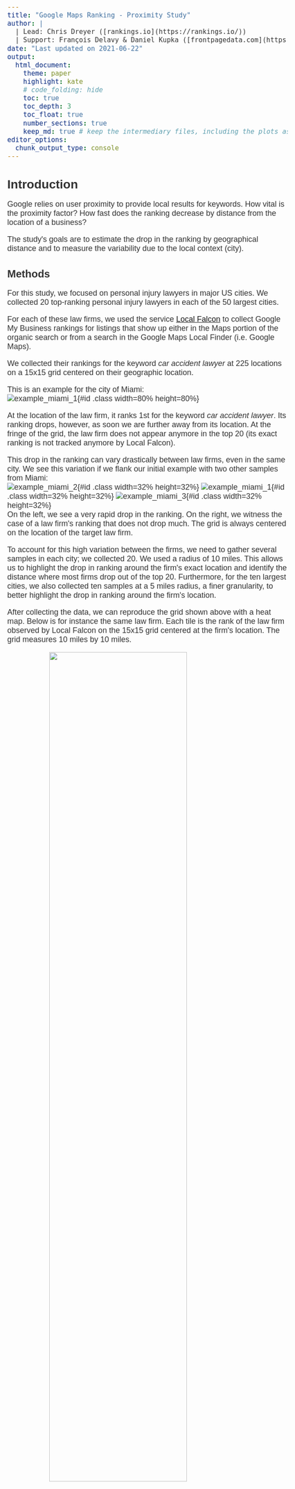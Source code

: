 ```yaml
---
title: "Google Maps Ranking - Proximity Study"
author: |
  | Lead: Chris Dreyer ([rankings.io](https://rankings.io/))
  | Support: François Delavy & Daniel Kupka ([frontpagedata.com](https://frontpagedata.com/))
date: "Last updated on 2021-06-22"
output:
  html_document:
    theme: paper
    highlight: kate
    # code_folding: hide
    toc: true
    toc_depth: 3
    toc_float: true
    number_sections: true
    keep_md: true # keep the intermediary files, including the plots as .png
editor_options: 
  chunk_output_type: console
---
```



<style>
.list-group-item.active, .list-group-item.active:hover, .list-group-item.active:focus {
background-color: #D21D5C;
border-color: #D21D5C;
}

body {
font-family: 'Alegreya Sans', sans-serif;
color: #333333;
font-size: 18px;
}

h1 {
font-weight: bold;
font-size: 28px;
}

h1.title {
font-size: 30px;
color: #D21D5C;
}

h2 {
font-size: 24px;
}

h3 {
font-size: 18px;
}
</style>













# Introduction

Google relies on user proximity to provide local results for keywords. How vital is the proximity factor? How fast does the ranking decrease by distance from the location of a business?  

The study's goals are to estimate the drop in the ranking by geographical distance and to measure the variability due to the local context (city).

## Methods

For this study, we focused on personal injury lawyers in major US cities. We collected 20 top-ranking personal injury lawyers in each of the 50 largest cities. 

For each of these law firms, we used the service [Local Falcon](https://www.localfalcon.com/) to collect Google My Business rankings for listings that show up either in the Maps portion of the organic search or from a search in the Google Maps Local Finder (i.e. Google Maps).

We collected their rankings for the keyword _car accident lawyer_ at 225 locations on a 15x15 grid centered on their geographic location.  

This is an example for the city of Miami:  
![example_miami_1](../doc/example_scan_miami_1.png){#id .class width=80% height=80%}   

At the location of the law firm, it ranks 1st for the keyword _car accident lawyer_. Its ranking drops, however, as soon we are further away from its location. At the fringe of the grid, the law firm does not appear anymore in the top 20 (its exact ranking is not tracked anymore by Local Falcon).   

This drop in the ranking can vary drastically between law firms, even in the same city. We see this variation if we flank our initial example with two other samples from Miami:    
![example_miami_2](../doc/example_scan_miami_2.png){#id .class width=32% height=32%} ![example_miami_1](../doc/example_scan_miami_1.png){#id .class width=32% height=32%} ![example_miami_3](../doc/example_scan_miami_3.png){#id .class width=32% height=32%}    
On the left, we see a very rapid drop in the ranking. On the right, we witness the case of a law firm's ranking that does not drop much. The grid is always centered on the location of the target law firm.     

To account for this high variation between the firms, we need to gather several samples in each city; we collected 20. We used a radius of 10 miles. This allows us to highlight the drop in ranking around the firm's exact location and identify the distance where most firms drop out of the top 20. 
Furthermore, for the ten largest cities, we also collected ten samples at a 5 miles radius, a finer granularity, to better highlight the drop in ranking around the firm's location.   

After collecting the data, we can reproduce the grid shown above with a heat map. Below is for instance the same law firm. Each tile is the rank of the law firm observed by Local Falcon on the 15x15 grid centered at the firm's location. The grid measures 10 miles by 10 miles.  

<img src="02_analysis_files/figure-html/unnamed-chunk-3-1.svg" width="70%" style="display: block; margin: auto;" />

Then, we can visualize on the same 10-mile by 10-mile grid all of the 20 law firm samples collected in Miami (the ten first samples were collected on a 5-mile by 5-mile grid and are not shown below). Sample 12 is the one shown above. We observe that the law firm of sample 11 keeps ranking high even at a high distance, whereas sample law firm 13 directly drops out of the top 20 outside its location.  

<img src="02_analysis_files/figure-html/unnamed-chunk-4-1.svg" width="100%" style="display: block; margin: auto;" />



&nbsp;

Most of the 1100 law firms rank 1st at their own location (56%).  

<img src="02_analysis_files/figure-html/unnamed-chunk-5-1.svg" width="80%" style="display: block; margin: auto;" />

&nbsp;



We want to compute the ranking _by distance_ to a law firm's location. So, we compute the geographical distance to the location of the target law firm from the latitude and longitude of each of the 225 measurements on the 15x15 grid. We then average the ranking of a law firm by mile distance to its own location.     

**There is a major caveat of the data collected with Local Falcon: Local Falcon does not collect rankings above 20** - the first page of search results; they are just collected as "20+". So, to numerically estimate the decline in ranking, for instance by computing the average rank at a certain distance from a law firm's localization, we need to impute the value of these missing ranks. For the sake of this study, **we assigned the value of 25 to all "20+" measurements**. While this is not perfect and impacts the computation of the average ranking, it still allows us to visualize this decline.   

For instance, with our previous example in Miami, we see that the law firm ranked first at its own location (distance = 0 miles). The ranking drops quickly, and the position of all the measurements taken between 0 and 1 miles averages to ~9. The average rank oscillates then around 20 as from beginning mile 3. The further away from the location, the more often the firm's ranking is high or out of the top 20. We used indeed the value of 25 for "+20", reflected in the average. The average is in orange when above 20, i.e., where law firms rank mostly out of the top 20.    

<img src="02_analysis_files/figure-html/unnamed-chunk-6-1.svg" width="80%" style="display: block; margin: auto;" />


To obtain more stable measurements of the drop in ranking, we average the rankings from each law firm, which why we collected 20 samples per city. 


# Observations

## Rank at Each Mile from Location

We start by visualizing the rank at each mile from the center location for each law firm in each city. Each line is a sample - a law firm.   

First, for the most populated and less populated city:  

<img src="02_analysis_files/figure-html/unnamed-chunk-7-1.svg" width="100%" style="display: block; margin: auto;" />


Then, for all 50 largest US cities:  

<img src="02_analysis_files/figure-html/unnamed-chunk-8-1.svg" width="100%" style="display: block; margin: auto;" />

We observe that the patterns are slightly different between cities. There is nevertheless a consistency: the drop in ranking varies greatly between law firms. Some law firms only see a slight drop in their ranking, even at 5 or 10 miles from their location. Other law firms quickly drop out of the top 20 (showed in orange on the plot).    

&nbsp;

Because there is high variability between the law firms, it is helpful to show the __<span style="color:#D21D5C">average rank at each mile</span>__ to highlight the general trend:  

<img src="02_analysis_files/figure-html/unnamed-chunk-9-1.svg" width="100%" style="display: block; margin: auto;" />


And for all 50 cities:  

<img src="02_analysis_files/figure-html/unnamed-chunk-10-1.svg" width="100%" style="display: block; margin: auto;" />


Pink signifies the average rank across all law firms. We see that the shape of the average rank by mile is similar between cities: it drops fast in the first mile and then slowly stabilizes.   

It is computed with a 25 rank for the firms outside of the top 20 and for which Local Falcon no longer records the rank. This distorts the "true" average, which is unknown and likely lower at large miles. Another potential distortion is that the ranking is expected to "continuously" decline, and not stabilize at a particular value. The current impression of stabilization of the mean is due to the constant value of 25 attributed to the "+20" measurements. Nevertheless, our method allows for a visualization of an estimate of the average drop in each city. This estimate is just more precise for smaller distances.     



### Drop from Initial Position (Relative Ranking)

To better compare the drop in ranking between law firms and cities, we can visualize their drop from their initial position - the relative ranking. Note that this drop is still computed with a value of 25 for the "+20" measurements.   

First, for the most populated and less populated city:  


<img src="02_analysis_files/figure-html/unnamed-chunk-11-1.svg" width="100%" style="display: block; margin: auto;" />


Then, for all 50 cities:  


<img src="02_analysis_files/figure-html/unnamed-chunk-12-1.svg" width="100%" style="display: block; margin: auto;" />

The drop is always 0 at the location of the firms. We observe that the shape of the average drop, despite slight variations, is similar between cities.  

We can superimpose all the drops in one single plot to show **the average decline in ranking in relation to the distance from the location of a firm for each city**:  



```{=html}
<div id="htmlwidget-5c68ef2ca3a0d2caea2b" style="width:100%;height:432px;" class="girafe html-widget"></div>
<script type="application/json" data-for="htmlwidget-5c68ef2ca3a0d2caea2b">{"x":{"html":"<?xml version=\"1.0\" encoding=\"UTF-8\"?>\n<svg xmlns='http://www.w3.org/2000/svg' xmlns:xlink='http://www.w3.org/1999/xlink' id='svg_bef3e9ae-06db-4c5c-94c7-9952d6d7157c' viewBox='0 0 432.00 360.00'>\n  <g>\n    <defs>\n      <clipPath id='svg_bef3e9ae-06db-4c5c-94c7-9952d6d7157c_cl_1'>\n        <rect x='0.00' y='0.00' width='432.00' height='360.00'/>\n      <\/clipPath>\n    <\/defs>\n    <rect x='0.00' y='0.00' width='432.00' height='360.00' id='svg_bef3e9ae-06db-4c5c-94c7-9952d6d7157c_el_1' clip-path='url(#svg_bef3e9ae-06db-4c5c-94c7-9952d6d7157c_cl_1)' fill='#FFFFFF' fill-opacity='1' stroke='#FFFFFF' stroke-opacity='1' stroke-width='0.75' stroke-linejoin='round' stroke-linecap='round'/>\n    <defs>\n      <clipPath id='svg_bef3e9ae-06db-4c5c-94c7-9952d6d7157c_cl_2'>\n        <rect x='0.00' y='0.00' width='432.00' height='360.00'/>\n      <\/clipPath>\n    <\/defs>\n    <rect x='0.00' y='0.00' width='432.00' height='360.00' id='svg_bef3e9ae-06db-4c5c-94c7-9952d6d7157c_el_2' clip-path='url(#svg_bef3e9ae-06db-4c5c-94c7-9952d6d7157c_cl_2)' fill='#FFFFFF' fill-opacity='1' stroke='#FFFFFF' stroke-opacity='1' stroke-width='1.16' stroke-linejoin='round' stroke-linecap='round'/>\n    <defs>\n      <clipPath id='svg_bef3e9ae-06db-4c5c-94c7-9952d6d7157c_cl_3'>\n        <rect x='50.29' y='40.55' width='375.73' height='286.22'/>\n      <\/clipPath>\n    <\/defs>\n    <polyline points='50.29,272.87 426.02,272.87' id='svg_bef3e9ae-06db-4c5c-94c7-9952d6d7157c_el_3' clip-path='url(#svg_bef3e9ae-06db-4c5c-94c7-9952d6d7157c_cl_3)' fill='none' stroke='#EAEAEA' stroke-opacity='1' stroke-width='1.28' stroke-linejoin='round' stroke-linecap='butt'/>\n    <polyline points='50.29,199.77 426.02,199.77' id='svg_bef3e9ae-06db-4c5c-94c7-9952d6d7157c_el_4' clip-path='url(#svg_bef3e9ae-06db-4c5c-94c7-9952d6d7157c_cl_3)' fill='none' stroke='#EAEAEA' stroke-opacity='1' stroke-width='1.28' stroke-linejoin='round' stroke-linecap='butt'/>\n    <polyline points='50.29,126.66 426.02,126.66' id='svg_bef3e9ae-06db-4c5c-94c7-9952d6d7157c_el_5' clip-path='url(#svg_bef3e9ae-06db-4c5c-94c7-9952d6d7157c_cl_3)' fill='none' stroke='#EAEAEA' stroke-opacity='1' stroke-width='1.28' stroke-linejoin='round' stroke-linecap='butt'/>\n    <polyline points='50.29,53.56 426.02,53.56' id='svg_bef3e9ae-06db-4c5c-94c7-9952d6d7157c_el_6' clip-path='url(#svg_bef3e9ae-06db-4c5c-94c7-9952d6d7157c_cl_3)' fill='none' stroke='#EAEAEA' stroke-opacity='1' stroke-width='1.28' stroke-linejoin='round' stroke-linecap='butt'/>\n    <polyline points='67.37,326.77 67.37,40.55' id='svg_bef3e9ae-06db-4c5c-94c7-9952d6d7157c_el_7' clip-path='url(#svg_bef3e9ae-06db-4c5c-94c7-9952d6d7157c_cl_3)' fill='none' stroke='#EAEAEA' stroke-opacity='1' stroke-width='1.28' stroke-linejoin='round' stroke-linecap='butt'/>\n    <polyline points='110.06,326.77 110.06,40.55' id='svg_bef3e9ae-06db-4c5c-94c7-9952d6d7157c_el_8' clip-path='url(#svg_bef3e9ae-06db-4c5c-94c7-9952d6d7157c_cl_3)' fill='none' stroke='#EAEAEA' stroke-opacity='1' stroke-width='1.28' stroke-linejoin='round' stroke-linecap='butt'/>\n    <polyline points='152.76,326.77 152.76,40.55' id='svg_bef3e9ae-06db-4c5c-94c7-9952d6d7157c_el_9' clip-path='url(#svg_bef3e9ae-06db-4c5c-94c7-9952d6d7157c_cl_3)' fill='none' stroke='#EAEAEA' stroke-opacity='1' stroke-width='1.28' stroke-linejoin='round' stroke-linecap='butt'/>\n    <polyline points='195.46,326.77 195.46,40.55' id='svg_bef3e9ae-06db-4c5c-94c7-9952d6d7157c_el_10' clip-path='url(#svg_bef3e9ae-06db-4c5c-94c7-9952d6d7157c_cl_3)' fill='none' stroke='#EAEAEA' stroke-opacity='1' stroke-width='1.28' stroke-linejoin='round' stroke-linecap='butt'/>\n    <polyline points='238.16,326.77 238.16,40.55' id='svg_bef3e9ae-06db-4c5c-94c7-9952d6d7157c_el_11' clip-path='url(#svg_bef3e9ae-06db-4c5c-94c7-9952d6d7157c_cl_3)' fill='none' stroke='#EAEAEA' stroke-opacity='1' stroke-width='1.28' stroke-linejoin='round' stroke-linecap='butt'/>\n    <polyline points='280.85,326.77 280.85,40.55' id='svg_bef3e9ae-06db-4c5c-94c7-9952d6d7157c_el_12' clip-path='url(#svg_bef3e9ae-06db-4c5c-94c7-9952d6d7157c_cl_3)' fill='none' stroke='#EAEAEA' stroke-opacity='1' stroke-width='1.28' stroke-linejoin='round' stroke-linecap='butt'/>\n    <polyline points='323.55,326.77 323.55,40.55' id='svg_bef3e9ae-06db-4c5c-94c7-9952d6d7157c_el_13' clip-path='url(#svg_bef3e9ae-06db-4c5c-94c7-9952d6d7157c_cl_3)' fill='none' stroke='#EAEAEA' stroke-opacity='1' stroke-width='1.28' stroke-linejoin='round' stroke-linecap='butt'/>\n    <polyline points='366.25,326.77 366.25,40.55' id='svg_bef3e9ae-06db-4c5c-94c7-9952d6d7157c_el_14' clip-path='url(#svg_bef3e9ae-06db-4c5c-94c7-9952d6d7157c_cl_3)' fill='none' stroke='#EAEAEA' stroke-opacity='1' stroke-width='1.28' stroke-linejoin='round' stroke-linecap='butt'/>\n    <polyline points='408.94,326.77 408.94,40.55' id='svg_bef3e9ae-06db-4c5c-94c7-9952d6d7157c_el_15' clip-path='url(#svg_bef3e9ae-06db-4c5c-94c7-9952d6d7157c_cl_3)' fill='none' stroke='#EAEAEA' stroke-opacity='1' stroke-width='1.28' stroke-linejoin='round' stroke-linecap='butt'/>\n    <polyline points='67.37,53.56 88.72,176.34 110.06,214.10 131.41,237.29 152.76,229.44 174.11,251.98 195.46,226.64 216.81,260.66 238.16,266.40 259.50,295.38 280.85,280.64 323.55,286.81 366.25,291.46' id='svg_bef3e9ae-06db-4c5c-94c7-9952d6d7157c_el_16' clip-path='url(#svg_bef3e9ae-06db-4c5c-94c7-9952d6d7157c_cl_3)' fill='none' stroke='#D21D5C' stroke-opacity='1' stroke-width='1.07' stroke-linejoin='round' stroke-linecap='butt' data-id='New York' title='New York'/>\n    <polyline points='67.37,53.56 88.72,159.56 110.06,181.86 131.41,213.63 152.76,221.71 174.11,245.01 195.46,239.68 216.81,242.99 238.16,284.66 259.50,286.54 280.85,299.00 302.20,292.71 323.55,310.52 344.90,302.60' id='svg_bef3e9ae-06db-4c5c-94c7-9952d6d7157c_el_17' clip-path='url(#svg_bef3e9ae-06db-4c5c-94c7-9952d6d7157c_cl_3)' fill='none' stroke='#D21D5C' stroke-opacity='1' stroke-width='1.07' stroke-linejoin='round' stroke-linecap='butt' data-id='Los Angeles' title='Los Angeles'/>\n    <polyline points='67.37,53.56 88.72,165.18 110.06,174.31 131.41,152.35 152.76,173.11 174.11,151.66 195.46,171.86 216.81,158.88 238.16,190.14 280.85,196.72 323.55,201.81 366.25,204.30' id='svg_bef3e9ae-06db-4c5c-94c7-9952d6d7157c_el_18' clip-path='url(#svg_bef3e9ae-06db-4c5c-94c7-9952d6d7157c_cl_3)' fill='none' stroke='#D21D5C' stroke-opacity='1' stroke-width='1.07' stroke-linejoin='round' stroke-linecap='butt' data-id='Chicago' title='Chicago'/>\n    <polyline points='67.37,53.56 88.72,143.19 110.06,191.40 131.41,174.85 152.76,188.95 174.11,186.82 195.46,149.71 216.81,253.79 238.16,257.80 259.50,270.55 280.85,266.68 323.55,269.68' id='svg_bef3e9ae-06db-4c5c-94c7-9952d6d7157c_el_19' clip-path='url(#svg_bef3e9ae-06db-4c5c-94c7-9952d6d7157c_cl_3)' fill='none' stroke='#D21D5C' stroke-opacity='1' stroke-width='1.07' stroke-linejoin='round' stroke-linecap='butt' data-id='Miami' title='Miami'/>\n    <polyline points='67.37,53.56 88.72,192.26 110.06,225.98 131.41,221.31 152.76,232.65 174.11,197.52 195.46,219.82 216.81,264.83 259.50,274.26 302.20,281.93 323.55,288.05' id='svg_bef3e9ae-06db-4c5c-94c7-9952d6d7157c_el_20' clip-path='url(#svg_bef3e9ae-06db-4c5c-94c7-9952d6d7157c_cl_3)' fill='none' stroke='#D21D5C' stroke-opacity='1' stroke-width='1.07' stroke-linejoin='round' stroke-linecap='butt' data-id='Dallas' title='Dallas'/>\n    <polyline points='67.37,53.56 88.72,150.13 110.06,166.02 131.41,190.62 152.76,185.41 174.11,197.56 195.46,188.56 216.81,190.20 238.16,228.30 280.85,236.80 323.55,244.43 366.25,248.28' id='svg_bef3e9ae-06db-4c5c-94c7-9952d6d7157c_el_21' clip-path='url(#svg_bef3e9ae-06db-4c5c-94c7-9952d6d7157c_cl_3)' fill='none' stroke='#D21D5C' stroke-opacity='1' stroke-width='1.07' stroke-linejoin='round' stroke-linecap='butt' data-id='Philadelphia' title='Philadelphia'/>\n    <polyline points='67.37,53.56 88.72,183.62 110.06,205.39 131.41,161.12 152.76,213.12 174.11,196.08 195.46,190.80 216.81,257.10 259.50,271.67 280.85,279.35 323.55,286.30' id='svg_bef3e9ae-06db-4c5c-94c7-9952d6d7157c_el_22' clip-path='url(#svg_bef3e9ae-06db-4c5c-94c7-9952d6d7157c_cl_3)' fill='none' stroke='#D21D5C' stroke-opacity='1' stroke-width='1.07' stroke-linejoin='round' stroke-linecap='butt' data-id='Houston' title='Houston'/>\n    <polyline points='67.37,53.56 88.72,225.94 110.06,242.59 131.41,200.84 152.76,245.56 174.11,195.92 195.46,240.74 216.81,247.54 259.50,277.91 302.20,280.86 344.90,289.32' id='svg_bef3e9ae-06db-4c5c-94c7-9952d6d7157c_el_23' clip-path='url(#svg_bef3e9ae-06db-4c5c-94c7-9952d6d7157c_cl_3)' fill='none' stroke='#D21D5C' stroke-opacity='1' stroke-width='1.07' stroke-linejoin='round' stroke-linecap='butt' data-id='Atlanta' title='Atlanta'/>\n    <polyline points='67.37,53.56 88.72,164.78 110.06,172.25 131.41,188.10 152.76,178.73 174.11,173.84 195.46,194.92 216.81,168.99 238.16,211.97 259.50,159.74 280.85,236.21 302.20,185.77 323.55,233.22 344.90,228.97 366.25,210.93 387.60,185.05 408.94,187.99' id='svg_bef3e9ae-06db-4c5c-94c7-9952d6d7157c_el_24' clip-path='url(#svg_bef3e9ae-06db-4c5c-94c7-9952d6d7157c_cl_3)' fill='none' stroke='#D21D5C' stroke-opacity='1' stroke-width='1.07' stroke-linejoin='round' stroke-linecap='butt' data-id='Washington' title='Washington'/>\n    <polyline points='67.37,53.56 88.72,159.89 110.06,172.42 131.41,179.16 152.76,180.65 174.11,182.02 195.46,174.26 216.81,186.52 238.16,186.44 259.50,197.94 280.85,190.76 302.20,199.22 323.55,192.60 344.90,201.96 366.25,194.77' id='svg_bef3e9ae-06db-4c5c-94c7-9952d6d7157c_el_25' clip-path='url(#svg_bef3e9ae-06db-4c5c-94c7-9952d6d7157c_cl_3)' fill='none' stroke='#D21D5C' stroke-opacity='1' stroke-width='1.07' stroke-linejoin='round' stroke-linecap='butt' data-id='Boston' title='Boston'/>\n    <polyline points='67.37,53.56 88.72,144.21 110.06,152.61 131.41,218.82 152.76,218.13 174.11,267.52 195.46,217.11 216.81,246.02 238.16,262.09 259.50,260.47 280.85,284.11 302.20,276.23 323.55,287.74 344.90,286.07' id='svg_bef3e9ae-06db-4c5c-94c7-9952d6d7157c_el_26' clip-path='url(#svg_bef3e9ae-06db-4c5c-94c7-9952d6d7157c_cl_3)' fill='none' stroke='#D21D5C' stroke-opacity='1' stroke-width='1.07' stroke-linejoin='round' stroke-linecap='butt' data-id='Phoenix' title='Phoenix'/>\n    <polyline points='67.37,53.56 88.72,132.14 110.06,140.19 131.41,142.32 152.76,210.06 174.11,181.85 195.46,238.02 216.81,199.70 238.16,219.44 259.50,203.11 280.85,220.45 302.20,210.08 323.55,221.65 344.90,207.70 366.25,221.15 387.60,213.00 408.94,221.48' id='svg_bef3e9ae-06db-4c5c-94c7-9952d6d7157c_el_27' clip-path='url(#svg_bef3e9ae-06db-4c5c-94c7-9952d6d7157c_cl_3)' fill='none' stroke='#D21D5C' stroke-opacity='1' stroke-width='1.07' stroke-linejoin='round' stroke-linecap='butt' data-id='Seattle' title='Seattle'/>\n    <polyline points='67.37,53.56 88.72,153.71 110.06,161.48 131.41,191.07 152.76,195.79 174.11,222.14 195.46,205.93 216.81,224.01 238.16,220.94 259.50,226.08 280.85,221.66 302.20,230.06 323.55,226.40 344.90,231.70 366.25,234.00' id='svg_bef3e9ae-06db-4c5c-94c7-9952d6d7157c_el_28' clip-path='url(#svg_bef3e9ae-06db-4c5c-94c7-9952d6d7157c_cl_3)' fill='none' stroke='#D21D5C' stroke-opacity='1' stroke-width='1.07' stroke-linejoin='round' stroke-linecap='butt' data-id='San Francisco' title='San Francisco'/>\n    <polyline points='67.37,53.56 88.72,179.91 110.06,170.86 131.41,223.94 152.76,191.10 174.11,242.67 195.46,201.76 238.16,212.44 280.85,221.28 323.55,227.25 366.25,229.54' id='svg_bef3e9ae-06db-4c5c-94c7-9952d6d7157c_el_29' clip-path='url(#svg_bef3e9ae-06db-4c5c-94c7-9952d6d7157c_cl_3)' fill='none' stroke='#D21D5C' stroke-opacity='1' stroke-width='1.07' stroke-linejoin='round' stroke-linecap='butt' data-id='Detroit' title='Detroit'/>\n    <polyline points='67.37,53.56 88.72,166.50 110.06,176.30 131.41,216.87 152.76,228.75 174.11,275.27 195.46,227.60 216.81,247.05 238.16,247.97 259.50,244.33 280.85,267.75 302.20,250.80 323.55,261.06 344.90,260.56' id='svg_bef3e9ae-06db-4c5c-94c7-9952d6d7157c_el_30' clip-path='url(#svg_bef3e9ae-06db-4c5c-94c7-9952d6d7157c_cl_3)' fill='none' stroke='#D21D5C' stroke-opacity='1' stroke-width='1.07' stroke-linejoin='round' stroke-linecap='butt' data-id='Sa Diego' title='Sa Diego'/>\n    <polyline points='67.37,53.56 88.72,174.34 131.41,171.60 174.11,174.33 216.81,178.18 259.50,198.57 302.20,205.44 344.90,214.73 387.60,222.62' id='svg_bef3e9ae-06db-4c5c-94c7-9952d6d7157c_el_31' clip-path='url(#svg_bef3e9ae-06db-4c5c-94c7-9952d6d7157c_cl_3)' fill='none' stroke='#D21D5C' stroke-opacity='1' stroke-width='1.07' stroke-linejoin='round' stroke-linecap='butt' data-id='Minneapolis' title='Minneapolis'/>\n    <polyline points='67.37,53.56 88.72,217.53 110.06,234.27 131.41,284.38 152.76,241.73 174.11,233.67 195.46,295.17 216.81,257.13 259.50,273.23 280.85,282.32 323.55,291.34' id='svg_bef3e9ae-06db-4c5c-94c7-9952d6d7157c_el_32' clip-path='url(#svg_bef3e9ae-06db-4c5c-94c7-9952d6d7157c_cl_3)' fill='none' stroke='#D21D5C' stroke-opacity='1' stroke-width='1.07' stroke-linejoin='round' stroke-linecap='butt' data-id='Tampa' title='Tampa'/>\n    <polyline points='67.37,53.56 88.72,166.69 110.06,208.86 131.41,278.64 152.76,230.00 174.11,282.56 195.46,233.00 216.81,281.28 238.16,257.32 280.85,265.56 323.55,269.60 344.90,283.83 366.25,271.82' id='svg_bef3e9ae-06db-4c5c-94c7-9952d6d7157c_el_33' clip-path='url(#svg_bef3e9ae-06db-4c5c-94c7-9952d6d7157c_cl_3)' fill='none' stroke='#D21D5C' stroke-opacity='1' stroke-width='1.07' stroke-linejoin='round' stroke-linecap='butt' data-id='Denver' title='Denver'/>\n    <polyline points='67.37,53.56 88.72,156.45 110.06,205.92 131.41,251.30 152.76,225.68 174.11,274.29 195.46,225.25 216.81,276.07 238.16,256.90 259.50,275.79 280.85,270.72 323.55,276.33 366.25,283.98' id='svg_bef3e9ae-06db-4c5c-94c7-9952d6d7157c_el_34' clip-path='url(#svg_bef3e9ae-06db-4c5c-94c7-9952d6d7157c_cl_3)' fill='none' stroke='#D21D5C' stroke-opacity='1' stroke-width='1.07' stroke-linejoin='round' stroke-linecap='butt' data-id='Brooklyn' title='Brooklyn'/>\n    <polyline points='67.37,53.56 88.72,180.39 110.06,232.84 131.41,281.53 152.76,255.76 174.11,306.09 195.46,258.65 216.81,308.78 238.16,293.90 259.50,305.77 280.85,305.23 323.55,307.40 366.25,313.76' id='svg_bef3e9ae-06db-4c5c-94c7-9952d6d7157c_el_35' clip-path='url(#svg_bef3e9ae-06db-4c5c-94c7-9952d6d7157c_cl_3)' fill='none' stroke='#D21D5C' stroke-opacity='1' stroke-width='1.07' stroke-linejoin='round' stroke-linecap='butt' data-id='Queens' title='Queens'/>\n    <polyline points='67.37,53.56 88.72,130.32 110.06,142.74 131.41,176.66 152.76,192.48 174.11,239.93 195.46,201.85 216.81,233.32 238.16,229.84 259.50,237.49 280.85,258.01 302.20,249.68 323.55,264.28 344.90,263.54' id='svg_bef3e9ae-06db-4c5c-94c7-9952d6d7157c_el_36' clip-path='url(#svg_bef3e9ae-06db-4c5c-94c7-9952d6d7157c_cl_3)' fill='none' stroke='#D21D5C' stroke-opacity='1' stroke-width='1.07' stroke-linejoin='round' stroke-linecap='butt' data-id='Riverside' title='Riverside'/>\n    <polyline points='67.37,53.56 88.72,189.77 110.06,203.88 131.41,251.47 152.76,206.51 174.11,258.55 195.46,227.18 216.81,305.77 238.16,240.78 280.85,247.94 323.55,254.20 344.90,258.00 366.25,265.19' id='svg_bef3e9ae-06db-4c5c-94c7-9952d6d7157c_el_37' clip-path='url(#svg_bef3e9ae-06db-4c5c-94c7-9952d6d7157c_cl_3)' fill='none' stroke='#D21D5C' stroke-opacity='1' stroke-width='1.07' stroke-linejoin='round' stroke-linecap='butt' data-id='Baltimore' title='Baltimore'/>\n    <polyline points='67.37,53.56 88.72,137.99 110.06,162.34 131.41,202.31 152.76,207.71 174.11,251.22 195.46,215.74 216.81,251.79 238.16,232.30 259.50,244.83 280.85,245.27 302.20,243.87 323.55,250.63 344.90,251.25 366.25,252.03' id='svg_bef3e9ae-06db-4c5c-94c7-9952d6d7157c_el_38' clip-path='url(#svg_bef3e9ae-06db-4c5c-94c7-9952d6d7157c_cl_3)' fill='none' stroke='#D21D5C' stroke-opacity='1' stroke-width='1.07' stroke-linejoin='round' stroke-linecap='butt' data-id='Las Vegas' title='Las Vegas'/>\n    <polyline points='67.37,53.56 88.72,165.04 110.06,195.74 131.41,185.63 152.76,262.27 174.11,220.42 195.46,274.33 216.81,228.28 238.16,268.12 259.50,236.28 280.85,259.70 302.20,237.18 323.55,255.87 344.90,247.15 366.25,250.48 387.60,250.54 408.94,249.89' id='svg_bef3e9ae-06db-4c5c-94c7-9952d6d7157c_el_39' clip-path='url(#svg_bef3e9ae-06db-4c5c-94c7-9952d6d7157c_cl_3)' fill='none' stroke='#D21D5C' stroke-opacity='1' stroke-width='1.07' stroke-linejoin='round' stroke-linecap='butt' data-id='Portland' title='Portland'/>\n    <polyline points='67.37,53.56 88.72,204.61 110.06,223.00 131.41,262.45 152.76,227.13 174.11,204.76 195.46,253.98 216.81,232.98 259.50,239.66 280.85,242.17 323.55,243.90' id='svg_bef3e9ae-06db-4c5c-94c7-9952d6d7157c_el_40' clip-path='url(#svg_bef3e9ae-06db-4c5c-94c7-9952d6d7157c_cl_3)' fill='none' stroke='#D21D5C' stroke-opacity='1' stroke-width='1.07' stroke-linejoin='round' stroke-linecap='butt' data-id='San Antonio' title='San Antonio'/>\n    <polyline points='67.37,53.56 88.72,167.03 110.06,164.68 152.76,171.35 195.46,176.59 238.16,195.50 280.85,211.92 302.20,219.77 344.90,230.83' id='svg_bef3e9ae-06db-4c5c-94c7-9952d6d7157c_el_41' clip-path='url(#svg_bef3e9ae-06db-4c5c-94c7-9952d6d7157c_cl_3)' fill='none' stroke='#D21D5C' stroke-opacity='1' stroke-width='1.07' stroke-linejoin='round' stroke-linecap='butt' data-id='St. Louis' title='St. Louis'/>\n    <polyline points='67.37,53.56 88.72,163.21 110.06,165.59 131.41,188.74 152.76,192.04 174.11,212.52 195.46,202.53 216.81,218.65 238.16,216.24 259.50,223.95 280.85,223.29 302.20,234.44 323.55,226.05 344.90,234.94 366.25,233.53' id='svg_bef3e9ae-06db-4c5c-94c7-9952d6d7157c_el_42' clip-path='url(#svg_bef3e9ae-06db-4c5c-94c7-9952d6d7157c_cl_3)' fill='none' stroke='#D21D5C' stroke-opacity='1' stroke-width='1.07' stroke-linejoin='round' stroke-linecap='butt' data-id='Sacramento' title='Sacramento'/>\n    <polyline points='67.37,53.56 88.72,200.40 110.06,210.78 131.41,245.73 152.76,214.12 174.11,198.60 195.46,237.14 216.81,214.02 259.50,218.80 280.85,219.48 323.55,224.04' id='svg_bef3e9ae-06db-4c5c-94c7-9952d6d7157c_el_43' clip-path='url(#svg_bef3e9ae-06db-4c5c-94c7-9952d6d7157c_cl_3)' fill='none' stroke='#D21D5C' stroke-opacity='1' stroke-width='1.07' stroke-linejoin='round' stroke-linecap='butt' data-id='Orlando' title='Orlando'/>\n    <polyline points='67.37,53.56 88.72,166.50 110.06,168.60 131.41,187.12 152.76,187.66 174.11,203.75 195.46,191.85 216.81,204.09 238.16,200.69 259.50,210.05 280.85,197.92 302.20,204.51 323.55,206.42 344.90,205.29 366.25,210.43' id='svg_bef3e9ae-06db-4c5c-94c7-9952d6d7157c_el_44' clip-path='url(#svg_bef3e9ae-06db-4c5c-94c7-9952d6d7157c_cl_3)' fill='none' stroke='#D21D5C' stroke-opacity='1' stroke-width='1.07' stroke-linejoin='round' stroke-linecap='butt' data-id='San Jose' title='San Jose'/>\n    <polyline points='67.37,53.56 88.72,153.71 110.06,159.73 131.41,194.11 152.76,168.71 174.11,198.18 195.46,175.13 238.16,194.14 280.85,203.18 323.55,210.83 366.25,216.02' id='svg_bef3e9ae-06db-4c5c-94c7-9952d6d7157c_el_45' clip-path='url(#svg_bef3e9ae-06db-4c5c-94c7-9952d6d7157c_cl_3)' fill='none' stroke='#D21D5C' stroke-opacity='1' stroke-width='1.07' stroke-linejoin='round' stroke-linecap='butt' data-id='Cleveland' title='Cleveland'/>\n    <polyline points='67.37,53.56 88.72,150.63 110.06,153.18 131.41,176.26 152.76,157.63 174.11,186.70 195.46,165.21 238.16,175.42 280.85,178.61 323.55,181.15 366.25,187.80' id='svg_bef3e9ae-06db-4c5c-94c7-9952d6d7157c_el_46' clip-path='url(#svg_bef3e9ae-06db-4c5c-94c7-9952d6d7157c_cl_3)' fill='none' stroke='#D21D5C' stroke-opacity='1' stroke-width='1.07' stroke-linejoin='round' stroke-linecap='butt' data-id='Pittsburgh' title='Pittsburgh'/>\n    <polyline points='67.37,53.56 88.72,192.02 110.06,195.60 131.41,256.97 152.76,206.98 174.11,157.42 195.46,242.44 216.81,212.51 259.50,223.82 280.85,224.06 302.20,240.30 323.55,231.13' id='svg_bef3e9ae-06db-4c5c-94c7-9952d6d7157c_el_47' clip-path='url(#svg_bef3e9ae-06db-4c5c-94c7-9952d6d7157c_cl_3)' fill='none' stroke='#D21D5C' stroke-opacity='1' stroke-width='1.07' stroke-linejoin='round' stroke-linecap='butt' data-id='Austin' title='Austin'/>\n    <polyline points='67.37,53.56 88.72,192.82 110.06,182.09 131.41,222.79 152.76,194.92 195.46,193.26 238.16,204.61 280.85,210.12 323.55,212.73 344.90,218.19' id='svg_bef3e9ae-06db-4c5c-94c7-9952d6d7157c_el_48' clip-path='url(#svg_bef3e9ae-06db-4c5c-94c7-9952d6d7157c_cl_3)' fill='none' stroke='#D21D5C' stroke-opacity='1' stroke-width='1.07' stroke-linejoin='round' stroke-linecap='butt' data-id='Cincinnati' title='Cincinnati'/>\n    <polyline points='67.37,53.56 88.72,206.19 110.06,190.77 131.41,240.52 152.76,197.38 195.46,196.96 238.16,198.86 280.85,206.56 323.55,211.12 344.90,218.24' id='svg_bef3e9ae-06db-4c5c-94c7-9952d6d7157c_el_49' clip-path='url(#svg_bef3e9ae-06db-4c5c-94c7-9952d6d7157c_cl_3)' fill='none' stroke='#D21D5C' stroke-opacity='1' stroke-width='1.07' stroke-linejoin='round' stroke-linecap='butt' data-id='Kansas City' title='Kansas City'/>\n    <polyline points='67.37,53.56 88.72,178.25 110.06,173.42 152.76,174.91 195.46,173.25 238.16,180.37 280.85,185.00 323.55,189.29 344.90,152.09 366.25,221.49' id='svg_bef3e9ae-06db-4c5c-94c7-9952d6d7157c_el_50' clip-path='url(#svg_bef3e9ae-06db-4c5c-94c7-9952d6d7157c_cl_3)' fill='none' stroke='#D21D5C' stroke-opacity='1' stroke-width='1.07' stroke-linejoin='round' stroke-linecap='butt' data-id='Indianapolis' title='Indianapolis'/>\n    <polyline points='67.37,53.56 88.72,160.80 110.06,160.19 131.41,217.07 152.76,174.69 195.46,172.64 238.16,183.49 280.85,190.77 323.55,192.82 366.25,199.98' id='svg_bef3e9ae-06db-4c5c-94c7-9952d6d7157c_el_51' clip-path='url(#svg_bef3e9ae-06db-4c5c-94c7-9952d6d7157c_cl_3)' fill='none' stroke='#D21D5C' stroke-opacity='1' stroke-width='1.07' stroke-linejoin='round' stroke-linecap='butt' data-id='Columbus' title='Columbus'/>\n    <polyline points='67.37,53.56 88.72,186.24 110.06,197.45 131.41,250.33 152.76,208.44 195.46,207.54 216.81,195.41 238.16,227.76 259.50,225.62 302.20,231.35 344.90,238.63' id='svg_bef3e9ae-06db-4c5c-94c7-9952d6d7157c_el_52' clip-path='url(#svg_bef3e9ae-06db-4c5c-94c7-9952d6d7157c_cl_3)' fill='none' stroke='#D21D5C' stroke-opacity='1' stroke-width='1.07' stroke-linejoin='round' stroke-linecap='butt' data-id='Charlotte' title='Charlotte'/>\n    <polyline points='67.37,53.56 88.72,151.88 110.06,165.18 131.41,195.99 152.76,176.12 174.11,201.87 195.46,186.31 238.16,198.13 259.50,207.75 280.85,203.79 302.20,211.61 344.90,215.77' id='svg_bef3e9ae-06db-4c5c-94c7-9952d6d7157c_el_53' clip-path='url(#svg_bef3e9ae-06db-4c5c-94c7-9952d6d7157c_cl_3)' fill='none' stroke='#D21D5C' stroke-opacity='1' stroke-width='1.07' stroke-linejoin='round' stroke-linecap='butt' data-id='Virginia Beach' title='Virginia Beach'/>\n    <polyline points='67.37,53.56 88.72,170.16 110.06,213.53 131.41,246.81 152.76,228.48 174.11,271.41 195.46,226.12 216.81,277.16 238.16,255.13 259.50,279.63 280.85,266.95 323.55,274.89 366.25,280.74' id='svg_bef3e9ae-06db-4c5c-94c7-9952d6d7157c_el_54' clip-path='url(#svg_bef3e9ae-06db-4c5c-94c7-9952d6d7157c_cl_3)' fill='none' stroke='#D21D5C' stroke-opacity='1' stroke-width='1.07' stroke-linejoin='round' stroke-linecap='butt' data-id='Bronx' title='Bronx'/>\n    <polyline points='67.37,53.56 88.72,179.56 110.06,176.54 152.76,179.61 195.46,179.30 238.16,192.31 280.85,198.16 323.55,204.42 366.25,208.05' id='svg_bef3e9ae-06db-4c5c-94c7-9952d6d7157c_el_55' clip-path='url(#svg_bef3e9ae-06db-4c5c-94c7-9952d6d7157c_cl_3)' fill='none' stroke='#D21D5C' stroke-opacity='1' stroke-width='1.07' stroke-linejoin='round' stroke-linecap='butt' data-id='Milwaukee' title='Milwaukee'/>\n    <polyline points='67.37,53.56 88.72,171.25 110.06,190.92 131.41,221.59 152.76,212.41 174.11,233.54 195.46,187.60 216.81,234.40 238.16,219.65 259.50,238.28 280.85,226.20 302.20,238.33 323.55,230.37 366.25,233.88' id='svg_bef3e9ae-06db-4c5c-94c7-9952d6d7157c_el_56' clip-path='url(#svg_bef3e9ae-06db-4c5c-94c7-9952d6d7157c_cl_3)' fill='none' stroke='#D21D5C' stroke-opacity='1' stroke-width='1.07' stroke-linejoin='round' stroke-linecap='butt' data-id='Providence' title='Providence'/>\n    <polyline points='67.37,53.56 88.72,175.55 110.06,185.12 131.41,209.54 152.76,187.95 174.11,169.46 195.46,200.85 216.81,190.77 259.50,195.55 280.85,195.91 302.20,197.68 323.55,200.35' id='svg_bef3e9ae-06db-4c5c-94c7-9952d6d7157c_el_57' clip-path='url(#svg_bef3e9ae-06db-4c5c-94c7-9952d6d7157c_cl_3)' fill='none' stroke='#D21D5C' stroke-opacity='1' stroke-width='1.07' stroke-linejoin='round' stroke-linecap='butt' data-id='Jacksonville' title='Jacksonville'/>\n    <polyline points='67.37,53.56 88.72,139.09 110.06,158.97 131.41,202.64 152.76,201.13 174.11,224.80 195.46,181.00 216.81,223.75 238.16,196.64 259.50,224.53 280.85,198.78 302.20,218.04 323.55,200.28 366.25,202.62' id='svg_bef3e9ae-06db-4c5c-94c7-9952d6d7157c_el_58' clip-path='url(#svg_bef3e9ae-06db-4c5c-94c7-9952d6d7157c_cl_3)' fill='none' stroke='#D21D5C' stroke-opacity='1' stroke-width='1.07' stroke-linejoin='round' stroke-linecap='butt' data-id='Salt Lake City' title='Salt Lake City'/>\n    <polyline points='67.37,53.56 88.72,211.67 110.06,207.51 152.76,208.61 195.46,202.54 238.16,214.63 259.50,216.97 302.20,217.26 344.90,223.04' id='svg_bef3e9ae-06db-4c5c-94c7-9952d6d7157c_el_59' clip-path='url(#svg_bef3e9ae-06db-4c5c-94c7-9952d6d7157c_cl_3)' fill='none' stroke='#D21D5C' stroke-opacity='1' stroke-width='1.07' stroke-linejoin='round' stroke-linecap='butt' data-id='Nashville' title='Nashville'/>\n    <polyline points='67.37,53.56 88.72,172.84 110.06,183.59 131.41,213.75 152.76,190.86 174.11,217.49 195.46,196.57 238.16,208.49 259.50,231.13 280.85,209.93 302.20,212.56 323.55,212.74 344.90,214.19' id='svg_bef3e9ae-06db-4c5c-94c7-9952d6d7157c_el_60' clip-path='url(#svg_bef3e9ae-06db-4c5c-94c7-9952d6d7157c_cl_3)' fill='none' stroke='#D21D5C' stroke-opacity='1' stroke-width='1.07' stroke-linejoin='round' stroke-linecap='butt' data-id='Richmond' title='Richmond'/>\n    <polyline points='67.37,53.56 88.72,172.98 110.06,170.99 152.76,174.59 195.46,175.49 216.81,184.68 259.50,189.29 302.20,192.60 344.90,198.62' id='svg_bef3e9ae-06db-4c5c-94c7-9952d6d7157c_el_61' clip-path='url(#svg_bef3e9ae-06db-4c5c-94c7-9952d6d7157c_cl_3)' fill='none' stroke='#D21D5C' stroke-opacity='1' stroke-width='1.07' stroke-linejoin='round' stroke-linecap='butt' data-id='Memphis' title='Memphis'/>\n    <polyline points='67.37,53.56 88.72,166.02 110.06,186.57 131.41,222.20 152.76,194.68 174.11,228.82 195.46,196.09 238.16,210.32 259.50,215.96 280.85,225.35 302.20,223.48 344.90,231.47' id='svg_bef3e9ae-06db-4c5c-94c7-9952d6d7157c_el_62' clip-path='url(#svg_bef3e9ae-06db-4c5c-94c7-9952d6d7157c_cl_3)' fill='none' stroke='#D21D5C' stroke-opacity='1' stroke-width='1.07' stroke-linejoin='round' stroke-linecap='butt' data-id='Raleigh' title='Raleigh'/>\n    <polyline points='67.37,53.56 88.72,159.66 110.06,157.68 152.76,159.17 174.11,157.56 216.81,162.97 259.50,165.36 280.85,164.97 323.55,165.85' id='svg_bef3e9ae-06db-4c5c-94c7-9952d6d7157c_el_63' clip-path='url(#svg_bef3e9ae-06db-4c5c-94c7-9952d6d7157c_cl_3)' fill='none' stroke='#D21D5C' stroke-opacity='1' stroke-width='1.07' stroke-linejoin='round' stroke-linecap='butt' data-id='New Orleans' title='New Orleans'/>\n    <polyline points='67.37,53.56 88.72,193.03 110.06,189.97 152.76,194.72 195.46,195.50 238.16,214.07 280.85,224.18 302.20,228.69 344.90,233.73' id='svg_bef3e9ae-06db-4c5c-94c7-9952d6d7157c_el_64' clip-path='url(#svg_bef3e9ae-06db-4c5c-94c7-9952d6d7157c_cl_3)' fill='none' stroke='#D21D5C' stroke-opacity='1' stroke-width='1.07' stroke-linejoin='round' stroke-linecap='butt' data-id='Louisville' title='Louisville'/>\n    <polyline points='67.37,53.56 88.72,172.57 110.06,179.10 131.41,234.03 152.76,186.46 195.46,182.07 216.81,175.80 238.16,189.50 259.50,192.28 302.20,193.58 344.90,197.72' id='svg_bef3e9ae-06db-4c5c-94c7-9952d6d7157c_el_65' clip-path='url(#svg_bef3e9ae-06db-4c5c-94c7-9952d6d7157c_cl_3)' fill='none' stroke='#D21D5C' stroke-opacity='1' stroke-width='1.07' stroke-linejoin='round' stroke-linecap='butt' data-id='Oklahoma City' title='Oklahoma City'/>\n    <line x1='373.53' y1='296.96' x2='367.19' y2='292.17' id='svg_bef3e9ae-06db-4c5c-94c7-9952d6d7157c_el_66' clip-path='url(#svg_bef3e9ae-06db-4c5c-94c7-9952d6d7157c_cl_3)' stroke='#000000' stroke-opacity='1' stroke-width='1.07' stroke-linejoin='round' stroke-linecap='round' fill='#FFFFFF' fill-opacity='1'/>\n    <line x1='338.68' y1='312.58' x2='344.33' y2='303.51' id='svg_bef3e9ae-06db-4c5c-94c7-9952d6d7157c_el_67' clip-path='url(#svg_bef3e9ae-06db-4c5c-94c7-9952d6d7157c_cl_3)' stroke='#000000' stroke-opacity='1' stroke-width='1.07' stroke-linejoin='round' stroke-linecap='round' fill='#FFFFFF' fill-opacity='1'/>\n    <line x1='289.68' y1='264.12' x2='322.25' y2='269.46' id='svg_bef3e9ae-06db-4c5c-94c7-9952d6d7157c_el_68' clip-path='url(#svg_bef3e9ae-06db-4c5c-94c7-9952d6d7157c_cl_3)' stroke='#000000' stroke-opacity='1' stroke-width='1.07' stroke-linejoin='round' stroke-linecap='round' fill='#FFFFFF' fill-opacity='1'/>\n    <line x1='295.87' y1='277.68' x2='322.32' y2='285.91' id='svg_bef3e9ae-06db-4c5c-94c7-9952d6d7157c_el_69' clip-path='url(#svg_bef3e9ae-06db-4c5c-94c7-9952d6d7157c_cl_3)' stroke='#000000' stroke-opacity='1' stroke-width='1.07' stroke-linejoin='round' stroke-linecap='round' fill='#FFFFFF' fill-opacity='1'/>\n    <line x1='333.85' y1='278.51' x2='343.91' y2='285.39' id='svg_bef3e9ae-06db-4c5c-94c7-9952d6d7157c_el_70' clip-path='url(#svg_bef3e9ae-06db-4c5c-94c7-9952d6d7157c_cl_3)' stroke='#000000' stroke-opacity='1' stroke-width='1.07' stroke-linejoin='round' stroke-linecap='round' fill='#FFFFFF' fill-opacity='1'/>\n    <line x1='337.50' y1='251.18' x2='344.22' y2='259.70' id='svg_bef3e9ae-06db-4c5c-94c7-9952d6d7157c_el_71' clip-path='url(#svg_bef3e9ae-06db-4c5c-94c7-9952d6d7157c_cl_3)' stroke='#000000' stroke-opacity='1' stroke-width='1.07' stroke-linejoin='round' stroke-linecap='round' fill='#FFFFFF' fill-opacity='1'/>\n    <line x1='321.03' y1='299.27' x2='323.24' y2='292.32' id='svg_bef3e9ae-06db-4c5c-94c7-9952d6d7157c_el_72' clip-path='url(#svg_bef3e9ae-06db-4c5c-94c7-9952d6d7157c_cl_3)' stroke='#000000' stroke-opacity='1' stroke-width='1.07' stroke-linejoin='round' stroke-linecap='round' fill='#FFFFFF' fill-opacity='1'/>\n    <line x1='332.33' y1='259.92' x2='343.66' y2='263.18' id='svg_bef3e9ae-06db-4c5c-94c7-9952d6d7157c_el_73' clip-path='url(#svg_bef3e9ae-06db-4c5c-94c7-9952d6d7157c_cl_3)' stroke='#000000' stroke-opacity='1' stroke-width='1.07' stroke-linejoin='round' stroke-linecap='round' fill='#FFFFFF' fill-opacity='1'/>\n    <line x1='382.75' y1='258.82' x2='367.43' y2='264.74' id='svg_bef3e9ae-06db-4c5c-94c7-9952d6d7157c_el_74' clip-path='url(#svg_bef3e9ae-06db-4c5c-94c7-9952d6d7157c_cl_3)' stroke='#000000' stroke-opacity='1' stroke-width='1.07' stroke-linejoin='round' stroke-linecap='round' fill='#FFFFFF' fill-opacity='1'/>\n    <g clip-path='url(#svg_bef3e9ae-06db-4c5c-94c7-9952d6d7157c_cl_3)'>\n      <text x='375.33' y='301.66' id='svg_bef3e9ae-06db-4c5c-94c7-9952d6d7157c_el_75' font-size='6.40pt' font-family='Helvetica'>New York<\/text>\n    <\/g>\n    <g clip-path='url(#svg_bef3e9ae-06db-4c5c-94c7-9952d6d7157c_cl_3)'>\n      <text x='314.36' y='320.50' id='svg_bef3e9ae-06db-4c5c-94c7-9952d6d7157c_el_76' font-size='6.40pt' font-family='Helvetica'>Los Angeles<\/text>\n    <\/g>\n    <g clip-path='url(#svg_bef3e9ae-06db-4c5c-94c7-9952d6d7157c_cl_3)'>\n      <text x='265.14' y='267.06' id='svg_bef3e9ae-06db-4c5c-94c7-9952d6d7157c_el_77' font-size='6.40pt' font-family='Helvetica'>Miami<\/text>\n    <\/g>\n    <g clip-path='url(#svg_bef3e9ae-06db-4c5c-94c7-9952d6d7157c_cl_3)'>\n      <text x='290.64' y='293.80' id='svg_bef3e9ae-06db-4c5c-94c7-9952d6d7157c_el_78' font-size='6.40pt' font-family='Helvetica'>Dallas<\/text>\n    <\/g>\n    <g clip-path='url(#svg_bef3e9ae-06db-4c5c-94c7-9952d6d7157c_cl_3)'>\n      <text x='360.44' y='244.62' id='svg_bef3e9ae-06db-4c5c-94c7-9952d6d7157c_el_79' font-size='6.40pt' font-family='Helvetica'>Philadelphia<\/text>\n    <\/g>\n    <g clip-path='url(#svg_bef3e9ae-06db-4c5c-94c7-9952d6d7157c_cl_3)'>\n      <text x='262.29' y='280.44' id='svg_bef3e9ae-06db-4c5c-94c7-9952d6d7157c_el_80' font-size='6.40pt' font-family='Helvetica'>Houston<\/text>\n    <\/g>\n    <g clip-path='url(#svg_bef3e9ae-06db-4c5c-94c7-9952d6d7157c_cl_3)'>\n      <text x='341.58' y='300.06' id='svg_bef3e9ae-06db-4c5c-94c7-9952d6d7157c_el_81' font-size='6.40pt' font-family='Helvetica'>Atlanta<\/text>\n    <\/g>\n    <g clip-path='url(#svg_bef3e9ae-06db-4c5c-94c7-9952d6d7157c_cl_3)'>\n      <text x='376.28' y='198.77' id='svg_bef3e9ae-06db-4c5c-94c7-9952d6d7157c_el_82' font-size='6.40pt' font-family='Helvetica'>Washington<\/text>\n    <\/g>\n    <g clip-path='url(#svg_bef3e9ae-06db-4c5c-94c7-9952d6d7157c_cl_3)'>\n      <text x='301.23' y='280.42' id='svg_bef3e9ae-06db-4c5c-94c7-9952d6d7157c_el_83' font-size='6.40pt' font-family='Helvetica'>Phoenix<\/text>\n    <\/g>\n    <g clip-path='url(#svg_bef3e9ae-06db-4c5c-94c7-9952d6d7157c_cl_3)'>\n      <text x='395.87' y='216.76' id='svg_bef3e9ae-06db-4c5c-94c7-9952d6d7157c_el_84' font-size='6.40pt' font-family='Helvetica'>Seattle<\/text>\n    <\/g>\n    <g clip-path='url(#svg_bef3e9ae-06db-4c5c-94c7-9952d6d7157c_cl_3)'>\n      <text x='318.10' y='249.38' id='svg_bef3e9ae-06db-4c5c-94c7-9952d6d7157c_el_85' font-size='6.40pt' font-family='Helvetica'>Sa Diego<\/text>\n    <\/g>\n    <g clip-path='url(#svg_bef3e9ae-06db-4c5c-94c7-9952d6d7157c_cl_3)'>\n      <text x='307.68' y='307.19' id='svg_bef3e9ae-06db-4c5c-94c7-9952d6d7157c_el_86' font-size='6.40pt' font-family='Helvetica'>Tampa<\/text>\n    <\/g>\n    <g clip-path='url(#svg_bef3e9ae-06db-4c5c-94c7-9952d6d7157c_cl_3)'>\n      <text x='371.29' y='274.77' id='svg_bef3e9ae-06db-4c5c-94c7-9952d6d7157c_el_87' font-size='6.40pt' font-family='Helvetica'>Denver<\/text>\n    <\/g>\n    <g clip-path='url(#svg_bef3e9ae-06db-4c5c-94c7-9952d6d7157c_cl_3)'>\n      <text x='375.44' y='288.13' id='svg_bef3e9ae-06db-4c5c-94c7-9952d6d7157c_el_88' font-size='6.40pt' font-family='Helvetica'>Brooklyn<\/text>\n    <\/g>\n    <g clip-path='url(#svg_bef3e9ae-06db-4c5c-94c7-9952d6d7157c_cl_3)'>\n      <text x='371.14' y='323.17' id='svg_bef3e9ae-06db-4c5c-94c7-9952d6d7157c_el_89' font-size='6.40pt' font-family='Helvetica'>Queens<\/text>\n    <\/g>\n    <g clip-path='url(#svg_bef3e9ae-06db-4c5c-94c7-9952d6d7157c_cl_3)'>\n      <text x='294.97' y='262.70' id='svg_bef3e9ae-06db-4c5c-94c7-9952d6d7157c_el_90' font-size='6.40pt' font-family='Helvetica'>Riverside<\/text>\n    <\/g>\n    <g clip-path='url(#svg_bef3e9ae-06db-4c5c-94c7-9952d6d7157c_cl_3)'>\n      <text x='384.55' y='261.34' id='svg_bef3e9ae-06db-4c5c-94c7-9952d6d7157c_el_91' font-size='6.40pt' font-family='Helvetica'>Baltimore<\/text>\n    <\/g>\n    <g clip-path='url(#svg_bef3e9ae-06db-4c5c-94c7-9952d6d7157c_cl_3)'>\n      <text x='337.18' y='261.38' id='svg_bef3e9ae-06db-4c5c-94c7-9952d6d7157c_el_92' font-size='6.40pt' font-family='Helvetica'>Las Vegas<\/text>\n    <\/g>\n    <g clip-path='url(#svg_bef3e9ae-06db-4c5c-94c7-9952d6d7157c_cl_3)'>\n      <text x='390.65' y='245.21' id='svg_bef3e9ae-06db-4c5c-94c7-9952d6d7157c_el_93' font-size='6.40pt' font-family='Helvetica'>Portland<\/text>\n    <\/g>\n    <g clip-path='url(#svg_bef3e9ae-06db-4c5c-94c7-9952d6d7157c_cl_3)'>\n      <text x='336.90' y='183.18' id='svg_bef3e9ae-06db-4c5c-94c7-9952d6d7157c_el_94' font-size='6.40pt' font-family='Helvetica'>Pittsburgh<\/text>\n    <\/g>\n    <g clip-path='url(#svg_bef3e9ae-06db-4c5c-94c7-9952d6d7157c_cl_3)'>\n      <text x='339.02' y='276.92' id='svg_bef3e9ae-06db-4c5c-94c7-9952d6d7157c_el_95' font-size='6.40pt' font-family='Helvetica'>Bronx<\/text>\n    <\/g>\n    <g clip-path='url(#svg_bef3e9ae-06db-4c5c-94c7-9952d6d7157c_cl_3)'>\n      <text x='288.80' y='161.20' id='svg_bef3e9ae-06db-4c5c-94c7-9952d6d7157c_el_96' font-size='6.40pt' font-family='Helvetica'>New Orleans<\/text>\n    <\/g>\n    <defs>\n      <clipPath id='svg_bef3e9ae-06db-4c5c-94c7-9952d6d7157c_cl_4'>\n        <rect x='0.00' y='0.00' width='432.00' height='360.00'/>\n      <\/clipPath>\n    <\/defs>\n    <polyline points='50.29,326.77 50.29,40.55' id='svg_bef3e9ae-06db-4c5c-94c7-9952d6d7157c_el_97' clip-path='url(#svg_bef3e9ae-06db-4c5c-94c7-9952d6d7157c_cl_4)' fill='none' stroke='#000000' stroke-opacity='1' stroke-width='1.71' stroke-linejoin='round' stroke-linecap='butt'/>\n    <g clip-path='url(#svg_bef3e9ae-06db-4c5c-94c7-9952d6d7157c_cl_4)'>\n      <text x='31.24' y='276.12' id='svg_bef3e9ae-06db-4c5c-94c7-9952d6d7157c_el_98' font-size='6.75pt' font-weight='bold' font-family='FiraSans-Regular'>-15<\/text>\n    <\/g>\n    <g clip-path='url(#svg_bef3e9ae-06db-4c5c-94c7-9952d6d7157c_cl_4)'>\n      <text x='31.24' y='203.02' id='svg_bef3e9ae-06db-4c5c-94c7-9952d6d7157c_el_99' font-size='6.75pt' font-weight='bold' font-family='FiraSans-Regular'>-10<\/text>\n    <\/g>\n    <g clip-path='url(#svg_bef3e9ae-06db-4c5c-94c7-9952d6d7157c_cl_4)'>\n      <text x='36.46' y='129.91' id='svg_bef3e9ae-06db-4c5c-94c7-9952d6d7157c_el_100' font-size='6.75pt' font-weight='bold' font-family='FiraSans-Regular'>-5<\/text>\n    <\/g>\n    <g clip-path='url(#svg_bef3e9ae-06db-4c5c-94c7-9952d6d7157c_cl_4)'>\n      <text x='39.69' y='56.81' id='svg_bef3e9ae-06db-4c5c-94c7-9952d6d7157c_el_101' font-size='6.75pt' font-weight='bold' font-family='FiraSans-Regular'>0<\/text>\n    <\/g>\n    <polyline points='50.29,326.77 426.02,326.77' id='svg_bef3e9ae-06db-4c5c-94c7-9952d6d7157c_el_102' clip-path='url(#svg_bef3e9ae-06db-4c5c-94c7-9952d6d7157c_cl_4)' fill='none' stroke='#000000' stroke-opacity='1' stroke-width='1.71' stroke-linejoin='round' stroke-linecap='butt'/>\n    <g clip-path='url(#svg_bef3e9ae-06db-4c5c-94c7-9952d6d7157c_cl_4)'>\n      <text x='64.76' y='338.65' id='svg_bef3e9ae-06db-4c5c-94c7-9952d6d7157c_el_103' font-size='6.75pt' font-weight='bold' font-family='FiraSans-Regular'>0<\/text>\n    <\/g>\n    <g clip-path='url(#svg_bef3e9ae-06db-4c5c-94c7-9952d6d7157c_cl_4)'>\n      <text x='107.45' y='338.65' id='svg_bef3e9ae-06db-4c5c-94c7-9952d6d7157c_el_104' font-size='6.75pt' font-weight='bold' font-family='FiraSans-Regular'>2<\/text>\n    <\/g>\n    <g clip-path='url(#svg_bef3e9ae-06db-4c5c-94c7-9952d6d7157c_cl_4)'>\n      <text x='150.15' y='338.65' id='svg_bef3e9ae-06db-4c5c-94c7-9952d6d7157c_el_105' font-size='6.75pt' font-weight='bold' font-family='FiraSans-Regular'>4<\/text>\n    <\/g>\n    <g clip-path='url(#svg_bef3e9ae-06db-4c5c-94c7-9952d6d7157c_cl_4)'>\n      <text x='192.85' y='338.65' id='svg_bef3e9ae-06db-4c5c-94c7-9952d6d7157c_el_106' font-size='6.75pt' font-weight='bold' font-family='FiraSans-Regular'>6<\/text>\n    <\/g>\n    <g clip-path='url(#svg_bef3e9ae-06db-4c5c-94c7-9952d6d7157c_cl_4)'>\n      <text x='235.55' y='338.65' id='svg_bef3e9ae-06db-4c5c-94c7-9952d6d7157c_el_107' font-size='6.75pt' font-weight='bold' font-family='FiraSans-Regular'>8<\/text>\n    <\/g>\n    <g clip-path='url(#svg_bef3e9ae-06db-4c5c-94c7-9952d6d7157c_cl_4)'>\n      <text x='275.63' y='338.65' id='svg_bef3e9ae-06db-4c5c-94c7-9952d6d7157c_el_108' font-size='6.75pt' font-weight='bold' font-family='FiraSans-Regular'>10<\/text>\n    <\/g>\n    <g clip-path='url(#svg_bef3e9ae-06db-4c5c-94c7-9952d6d7157c_cl_4)'>\n      <text x='318.33' y='338.65' id='svg_bef3e9ae-06db-4c5c-94c7-9952d6d7157c_el_109' font-size='6.75pt' font-weight='bold' font-family='FiraSans-Regular'>12<\/text>\n    <\/g>\n    <g clip-path='url(#svg_bef3e9ae-06db-4c5c-94c7-9952d6d7157c_cl_4)'>\n      <text x='361.03' y='338.65' id='svg_bef3e9ae-06db-4c5c-94c7-9952d6d7157c_el_110' font-size='6.75pt' font-weight='bold' font-family='FiraSans-Regular'>14<\/text>\n    <\/g>\n    <g clip-path='url(#svg_bef3e9ae-06db-4c5c-94c7-9952d6d7157c_cl_4)'>\n      <text x='403.72' y='338.65' id='svg_bef3e9ae-06db-4c5c-94c7-9952d6d7157c_el_111' font-size='6.75pt' font-weight='bold' font-family='FiraSans-Regular'>16<\/text>\n    <\/g>\n    <g clip-path='url(#svg_bef3e9ae-06db-4c5c-94c7-9952d6d7157c_cl_4)'>\n      <text x='123.58' y='351.59' id='svg_bef3e9ae-06db-4c5c-94c7-9952d6d7157c_el_112' font-size='8.25pt' font-weight='bold' font-family='FiraSans-Regular'>Distance in miles to the location of the law firm<\/text>\n    <\/g>\n    <g clip-path='url(#svg_bef3e9ae-06db-4c5c-94c7-9952d6d7157c_cl_4)'>\n      <text transform='translate(13.93,231.01) rotate(-90.00)' id='svg_bef3e9ae-06db-4c5c-94c7-9952d6d7157c_el_113' font-size='8.25pt' font-weight='bold' font-family='FiraSans-Regular'>Drop in the ranking<\/text>\n    <\/g>\n    <g clip-path='url(#svg_bef3e9ae-06db-4c5c-94c7-9952d6d7157c_cl_4)'>\n      <text transform='translate(25.81,217.02) rotate(-90.00)' id='svg_bef3e9ae-06db-4c5c-94c7-9952d6d7157c_el_114' font-size='8.25pt' font-weight='bold' font-family='FiraSans-Regular'>(indexed at 0)<\/text>\n    <\/g>\n    <g clip-path='url(#svg_bef3e9ae-06db-4c5c-94c7-9952d6d7157c_cl_4)'>\n      <text x='5.98' y='32.35' id='svg_bef3e9ae-06db-4c5c-94c7-9952d6d7157c_el_115' font-size='7.50pt' font-family='FiraSans-Regular'>Hover on a line to highlight a particular city<\/text>\n    <\/g>\n    <g clip-path='url(#svg_bef3e9ae-06db-4c5c-94c7-9952d6d7157c_cl_4)'>\n      <text x='5.98' y='16.10' id='svg_bef3e9ae-06db-4c5c-94c7-9952d6d7157c_el_116' font-size='10.50pt' font-weight='bold' font-family='FiraSans-Regular'>Average Drop by Mile in each City<\/text>\n    <\/g>\n  <\/g>\n<\/svg>","js":null,"uid":"svg_bef3e9ae-06db-4c5c-94c7-9952d6d7157c","ratio":1.2,"settings":{"tooltip":{"css":".tooltip_SVGID_ { padding:5px;background:black;color:white;border-radius:2px 2px 2px 2px;text-align:left; ; position:absolute;pointer-events:none;z-index:999;}\n","placement":"doc","offx":10,"offy":0,"use_cursor_pos":true,"opacity":0.9,"usefill":false,"usestroke":false,"delay":{"over":200,"out":500}},"hover":{"css":".hover_SVGID_ { stroke-width:2; }","reactive":false},"hoverkey":{"css":".hover_key_SVGID_ { stroke:red; }","reactive":false},"hovertheme":{"css":".hover_theme_SVGID_ { fill:green; }","reactive":false},"hoverinv":{"css":".hover_inv_SVGID_ { opacity:0.1; }"},"zoom":{"min":1,"max":1},"capture":{"css":".selected_SVGID_ { fill:red;stroke:gray; }","type":"multiple","only_shiny":true,"selected":[]},"capturekey":{"css":".selected_key_SVGID_ { stroke:gray; }","type":"single","only_shiny":true,"selected":[]},"capturetheme":{"css":".selected_theme_SVGID_ { stroke:gray; }","type":"single","only_shiny":true,"selected":[]},"toolbar":{"position":"topright","saveaspng":true,"pngname":"diagram"},"sizing":{"rescale":true,"width":1}}},"evals":[],"jsHooks":[]}</script>
```

Again, the average is computed with a constant value of "25" for the samples out of the top 20. This explains the stabilization of the curve at large distances. Nevertheless, all cities see a drop of -5 to -12 in the average ranking of the law firms in the first mile. The fall seems to be larger in the Queens than in New Orleans.    






### The Drop Follows a Rule of Exponential Decay

As we just saw, the drop in terms of ranking has a similar shape in all cities. The drop seems to follow more or less a rule of [exponential decay](https://en.wikipedia.org/wiki/Exponential_decay): it decreases at a rate proportional to its current value. At first, it falls fast and then reaches stability.  

The _exponential decay function_ can be formalized like this:   

$Drop(d) = (Drop0 - DropFinal)* e^{-λd} + DropFinal$  

Where $Drop(d)$ is the drop at a distance $d$ and $λ$ is the decay constant. $Drop0$ is the intercept, the drop at distance 0. The parameter $DropFinal$ is included as a "correction" because we work with negative values (the drops in position are encoded as "-1", "-2", etc.).  

When fitting an _exponential decay function_ to the average, we estimate $λ$. If we have an estimate of $λ$, we can use the _exponential decay function_ to calculate the drop which would be expected, on average, at a certain distance $d$.  

We start by illustrating the decay with all the samples taken in all cities together. To better estimate the exponential decay function, we average the data each tenth of a mile. In pink, we see the average drop in ranking regardless of the city:   

<img src="02_analysis_files/figure-html/unnamed-chunk-15-1.svg" width="100%" style="display: block; margin: auto;" />

Then we can fit an _exponential decay function_ to the average, in green:   


<img src="02_analysis_files/figure-html/unnamed-chunk-16-1.svg" width="100%" style="display: block; margin: auto;" />


An _exponential decay function_ fits the average drop very well. The _decay constant_ $λ$ estimated by the fit is 2.3. The other two constants are estimated as $Dropfinal$ = -11.9 and $Drop0$ = -2.1. Note that the estimated drop at a distance of 0 mile is thus -2.1, which is not perfect as we know that it should be 0.   

We could use it to estimate the expected drop in ranking at any distance for an average law firm. For instance, the estimated drop at 1000 yards (0.59 mile) would be of $Drop(0.59) = (-2.1 + 11.9)* e^{-2.3 * 0.59}) - 11.9$ = -9.4 positions.  

This is just an estimate based on an average. We see on the plots above that, in reality, law firms drop following all sort of trajectories, as illustrated by the plot being "filled" by black lines between 0 and -20. Note also that the caveat of having imputed missing "+20" measurements with the constant value of 25 impacts the average and thus the fit, especially the final stabilized value of -11.9 for the drop.  

Nevertheless, it is possible to fit such an exponential decay function separately for the averages in all cities. It would allow us to compute predictions of what the typical drop would look like in each city.     

For simplicity, here is the same plot showing only the average on all law firms and the _exponential decay_ fit:  

<img src="02_analysis_files/figure-html/unnamed-chunk-17-1.svg" width="100%" style="display: block; margin: auto;" />









## When are Law Firms Dropping Out of the Top 20?

Google Maps shows 20 results on the first search page and Local Falcon does not collect rankings above the top 20. We saw above that the ranking was dropping fast in the first mile and that not all the firms were dropping out of the top 20 after 10 miles. And this, in all cities, regardless of their area.  

For example, a 10-mile radius is enough to cover the city of Boston and its surroundings completely, but this is not the case in Los Angeles. However, in both cases, we identify companies that exit the top 20 after 5 or 10 miles and others that do not leave the top 20.  

**How does the proportion of law firms out of the top 20 change with distance?**   

We first have a look at New York and Oklahoma City:  

<img src="02_analysis_files/figure-html/unnamed-chunk-20-1.svg" width="100%" style="display: block; margin: auto;" />

There is a radical difference here. The percentage of law firms that dropped out of the top 20 rises to 80% in New York, after around 10 miles. Whereas in Oklahoma City, this number never rises above 30%; a larger proportion of law firms rank well, even at large distances.   

The same figure, for all the 50 largest U.S. cities:  

<img src="02_analysis_files/figure-html/unnamed-chunk-21-1.svg" width="100%" style="display: block; margin: auto;" />

The percentage of law firms that exited the top 20 at the largest distance ranges from 27% in Pittsburgh to 92% in Queens. 

The cities appear by population size. It seems that the percentage of law firms that can remain in the top 20 is lower in the largest cities.    

__This measure is likely an estimate of the competition in each city.__   

Note that these percentages are computed on 20 sample law firms. Please laso note that the largest distance is not exactly the same in all cities. These differences are due to the precision of Local Falcon, geolocalization, and computation of geographical distance from coordinates. 






# Summary and Key Observations

We sampled 20 personal injury law firms in the 50 largest U.S. cities. For each, we measured their ranking for the keyword "car accident lawyer" at 225 locations dispersed on a squared grid with a 10-mile "radius" around the original location of the firm, using Local Falcon (+ 10 samples with a radius of 5 miles for the ten largest cities).   

We then compute the rankings and relative ranking (drop) of each law firm for each mile away from its location, as well as the percentage of the firms leaving the top 20 positions.  

## Key Observations 

1. __The ranking drops dramatically in the first mile__; in all cities. On average, the drop in ranking in the first mile is -8 positions.   

2. __The drop in ranking varies greatly between law firms. Some top-ranking firms do not even see a dip__ in the 10-mile radius. This means that there is probably no distance guaranteeing that all of the law firms in a given city drop out of the top 20. __On the other hand, some law firms drop very quickly out of the top 20__. Often, these are firms that already did not rank 1st at their own location.        

3. After the quick drop, the average ranking stabilizes or decreases much slower. This effect is partly due to observation 2: we compute an average between law firms still ranking well, and law firms with a ranking imputed to 25 because they are out of the top 20. This effect, albeit with some slight variations, is seen in all cities.  

4. This drop in the ranking follows an _exponential decay rule_, and this rule could be used to estimate the expected drop for any firm in any city at any distance. Caveats: in reality, the variance between the law firms is considerable and this is just an estimate of their average. Furthermore, this rule is based on assigning the value 25 to the "+20" ranks.         

5. __The percentage of law firms that dropped out of the top 20 for each mile distance varies a lot between cities__. In most cities, the most significant increase of law firms dropping out of the top 20 is taking place in the first mile. The maximum of companies out of the top 20 varies dramatically between cities, ranging from 27% in Pittsburgh to 92% in Queens. These percentages can be used to estimate the probability of a law firm to rank in (or out) of the top 20 in each city at each mile. __These results are likely a reflection of the competition among personal injury lawyers in each city__.   





